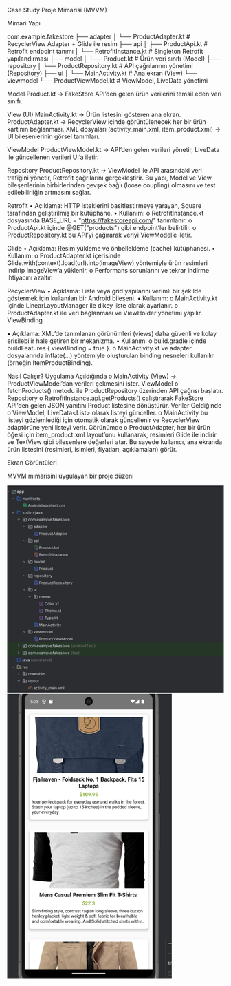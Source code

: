 Case Study
Proje Mimarisi (MVVM)

Mimari Yapı

com.example.fakestore
 ├── adapter
 │   └── ProductAdapter.kt      # RecyclerView Adapter + Glide ile resim
 ├── api
 │   ├── ProductApi.kt          # Retrofit endpoint tanımı
 │   └── RetrofitInstance.kt    # Singleton Retrofit yapılandırması
 ├── model
 │   └── Product.kt             # Ürün veri sınıfı (Model)
 ├── repository
 │   └── ProductRepository.kt   # API çağrılarının yönetimi (Repository)
 ├── ui
 │   └── MainActivity.kt        # Ana ekran (View)
 └── viewmodel
     └── ProductViewModel.kt    # ViewModel, LiveData yönetimi


Model
Product.kt → FakeStore API’den gelen ürün verilerini temsil eden veri sınıfı.

View (UI)
MainActivity.kt → Ürün listesini gösteren ana ekran.
ProductAdapter.kt → RecyclerView içinde görüntülenecek her bir ürün kartının bağlanması.
XML dosyaları (activity_main.xml, item_product.xml) → UI bileşenlerinin görsel tanımları.

ViewModel
ProductViewModel.kt → API’den gelen verileri yönetir, LiveData ile güncellenen verileri UI’a iletir.

Repository
ProductRepository.kt → ViewModel ile API arasındaki veri trafiğini yönetir, Retrofit çağrılarını gerçekleştirir.
Bu yapı, Model ve View bileşenlerinin birbirlerinden gevşek bağlı (loose coupling) olmasını ve test edilebilirliğin artmasını sağlar.

Retrofit
•	Açıklama: HTTP isteklerini basitleştirmeye yarayan, Square tarafından geliştirilmiş bir kütüphane.
•	Kullanım:
o	RetrofitInstance.kt dosyasında BASE_URL = "https://fakestoreapi.com/" tanımlanır.
o	ProductApi.kt içinde @GET("products") gibi endpoint’ler belirtilir.
o	ProductRepository.kt bu API’yi çağırarak veriyi ViewModel’e iletir.

Glide
•	Açıklama: Resim yükleme ve önbellekleme (cache) kütüphanesi.
•	Kullanım:
o	ProductAdapter.kt içerisinde Glide.with(context).load(url).into(imageView) yöntemiyle ürün resimleri indirip ImageView’a yüklenir.
o	Performans sorunlarını ve tekrar indirme ihtiyacını azaltır.

RecyclerView
•	Açıklama: Liste veya grid yapılarını verimli bir şekilde göstermek için kullanılan bir Android bileşeni.
•	Kullanım:
o	MainActivity.kt içinde LinearLayoutManager ile dikey liste olarak ayarlanır.
o	ProductAdapter.kt ile veri bağlanması ve ViewHolder yönetimi yapılır.
ViewBinding

•	Açıklama: XML’de tanımlanan görünümleri (views) daha güvenli ve kolay erişilebilir hale getiren bir mekanizma.
•	Kullanım:
o	build.gradle içinde buildFeatures { viewBinding = true }.
o	MainActivity.kt ve adapter dosyalarında inflate(...) yöntemiyle oluşturulan binding nesneleri kullanılır (örneğin ItemProductBinding).

Nasıl Çalışır?
Uygulama Açıldığında
o	MainActivity (View) → ProductViewModel’dan verileri çekmesini ister.
ViewModel
o	fetchProducts() metodu ile ProductRepository üzerinden API çağrısı başlatır.
Repository
o	RetrofitInstance.api.getProducts() çalıştırarak FakeStore API’den gelen JSON yanıtını Product listesine dönüştürür.
Veriler Geldiğinde
o	ViewModel, LiveData<List<Product>> olarak listeyi günceller.
o	MainActivity bu listeyi gözlemlediği için otomatik olarak güncellenir ve RecyclerView adaptörüne yeni listeyi verir.
Görünümde
o	ProductAdapter, her bir ürün öğesi için item_product.xml layout’unu kullanarak, resimleri Glide ile indirir ve TextView gibi bileşenlere değerleri atar.
Bu sayede kullanıcı, ana ekranda ürün listesini (resimleri, isimleri, fiyatları, açıklamaları) görür.

Ekran Görüntüleri

MVVM mimarisini uygulayan bir proje düzeni
 
![Picture1](Screenshots/Picture1.png)
![Picture2](Screenshots/Picture2.png)




